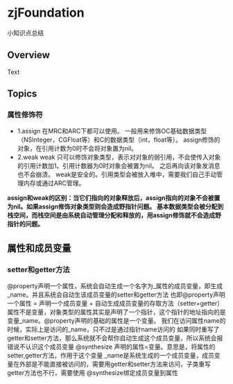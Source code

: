 # zjFoundation

小知识点总结

## Overview

<!--@START_MENU_TOKEN@-->Text<!--@END_MENU_TOKEN@-->

## Topics

### 属性修饰符

- 1.assign
在MRC和ARC下都可以使用。
一般用来修饰OC基础数据类型（NSInteger，CGFloat等）和C的数据类型（int，float等）。
assign修饰的对象，在引用计数为0时不会将对象置为nil。
- 2.weak
weak 只可以修饰对象类型，表示对对象的弱引用，不会使传入对象的引用计数加1。引用计数器为0时对象会被置为nil。
之后再向该对象发消息也不会崩溃。 weak是安全的。引用类型会被放入堆中，需要我们自己手动管理内存或通过ARC管理。

**assign和weak的区别：当它们指向的对象释放后，assign指向的对象不会被置为nil。如果assign修饰对象类型则会造成野指针问题。
 基本数据类型会被分配到栈空间，而栈空间是由系统自动管理分配和释放的，用assign修饰就不会造成野指针的问题。**
 
 ## 属性和成员变量
 ### setter和getter方法
 @property声明一个属性，系统会自动生成一个名字为_属性的成员变量，即生成_name。并且系统会自动生该成员变量的setter和getter方法
 也即@property声明一个属性 = 声明一个成员变量 + 自动生成成员变量的存取方法（setter+getter）
 属性不是变量，对象类型的属性其实是声明了一个指针，这个指针的地址指向的是变量_name。@property声明的基础的属性是一个变量。
 我们在访问属性name的时候，实际上是访问的_name，只不过是通过指针name访问的
 如果同时重写了getter和setter方法，那么系统就不会帮你自动生成这个成员变量，所以系统会报错说不认识这个成员变量
 @synthesize 声明的属性=变量。意思是，将属性的setter,getter方法，作用于这个变量
 _name是系统生成的一个成员变量，成员变量在外部是不能直接被访问的，需要用getter和setter方法来访问，子类重写getter方法也不行，需要使用 @synthesize绑定成员变量到属性





